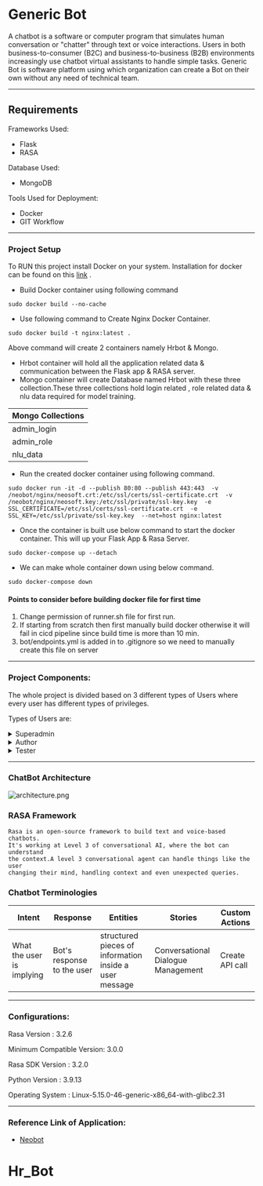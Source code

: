 # Generic Bot

A chatbot is a software or computer program that simulates human conversation or "chatter" through text or voice interactions.
Users in both business-to-consumer (B2C) and business-to-business (B2B) environments increasingly use chatbot virtual assistants to handle simple tasks. 
Generic Bot is software platform using which organization can create a Bot on their own without any need of technical team.

- - - -

## Requirements

Frameworks Used:

- Flask
- RASA

Database Used:

- MongoDB

Tools Used for  Deployment:

- Docker
- GIT Workflow

- - - -

### Project Setup

To RUN this project install Docker on your system. Installation for docker can be found on this [link](https://docs.docker.com/engine/install/) .


- Build Docker container using following command

```
sudo docker build --no-cache 
```


- Use following command to Create Nginx Docker Container.

```
sudo docker build -t nginx:latest .
```


Above command will create 2 containers namely Hrbot & Mongo.
- Hrbot container will hold all the application related data & communication between the Flask app & RASA server.
- Mongo container will create Database named Hrbot with these three collection.These three collections hold login related , role related data & nlu data required for model training.


Mongo Collections  | 
------------- | 
admin_login   |
admin_role    |
nlu_data      |




- Run the created docker container using following command.

```
sudo docker run -it -d --publish 80:80 --publish 443:443  -v /neobot/nginx/neosoft.crt:/etc/ssl/certs/ssl-certificate.crt  -v /neobot/nginx/neosoft.key:/etc/ssl/private/ssl-key.key  -e SSL_CERTIFICATE=/etc/ssl/certs/ssl-certificate.crt  -e SSL_KEY=/etc/ssl/private/ssl-key.key  --net=host nginx:latest
```


- Once the container is built use below command to start the docker container. This will up your Flask App & Rasa Server.
```
sudo docker-compose up --detach
```


- We can make whole container down using below command.
```
sudo docker-compose down

```


#### Points to consider before building docker file for first time

1) Change permission of runner.sh file for first run.
2) If starting from scratch then first manually build docker otherwise it will fail in cicd pipeline since build time is more than 10 min.
3) bot/endpoints.yml is added in to .gitignore so we need to manually create this file on server

- - - -

### Project Components:

The whole project is divided based on 3 different types of Users where every user has different types of privileges.

Types of Users are:

<details>
<summary>Superadmin</summary>
<p>The main role of the Superadmin is to create different of users & assign roles with differnt priviledges to those users.</p>
<h6>Following list functionalities can be found under Superadmin Role:
    <ul>
      <li>Dashboard</li>
      <li>Create User</li>
      <li>User List</li>
      <li>Create Role</li>
      <li>Role List</li>
      <li>Staging Enviroment</li>
      <li>Production Enviroment</li>
    </ul>
</h6>
</details>

<details>
<summary>Author</summary>
<p>Author is responsible for overall developement of a chatbot. Author can trained a model using intent & response generation,create custom action to make api calls & story generation for dialogue management. </p>
<h6>Following list functionalities can be found under Superadmin Role:
    <ul>
      <li>Dashboard</li>
      <li>Create Intent</li>
      <li>Intent List</li>
      <li>Add Response</li>
      <li>Custom Action</li>
      <li>Story Listt</li>
      <li>Smart Document</li>
      <li>Trained Models</li>
      <li>Chat Audit</li>
    </ul>
</h6>
</details>


<details>
<summary>Tester</summary>
<p>Tester can test the working bots which are under production & staging.
</p>
</details>


 ---
### ChatBot Architecture

![architecture.png](architecture.png)

### RASA Framework

```
Rasa is an open-source framework to build text and voice-based chatbots.
It's working at Level 3 of conversational AI, where the bot can understand 
the context.A level 3 conversational agent can handle things like the user 
changing their mind, handling context and even unexpected queries.
``````

### Chatbot Terminologies

Intent        | Response                   | Entities                                               | Stories                            | Custom Actions
------------- |----------------------------|--------------------------------------------------------|------------------------------------| -------------
What the user is implying  | Bot's response to the user | structured pieces of information inside a user message | Conversational Dialogue Management | Create API call



 ---
 
### Configurations:

Rasa Version      :         3.2.6


Minimum Compatible Version: 3.0.0


Rasa SDK Version  :         3.2.0


Python Version    :         3.9.13


Operating System  :         Linux-5.15.0-46-generic-x86_64-with-glibc2.31

---

### Reference Link of Application:
- [Neobot](http://neobot.neosofttech.com/)
# Hr_Bot

